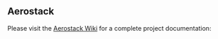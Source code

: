 ## Aerostack

Please visit the [Aerostack Wiki](https://github.com/Vision4UAV/Aerostack/wiki) for a complete project documentation:

